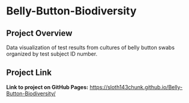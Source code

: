 # Belly-Button-Biodiversity

## Project Overview
Data visualization of test results from cultures of belly button swabs organized by test subject ID number.

## Project Link
**Link to project on GitHub Pages:** https://sloth143chunk.github.io/Belly-Button-Biodiversity/
